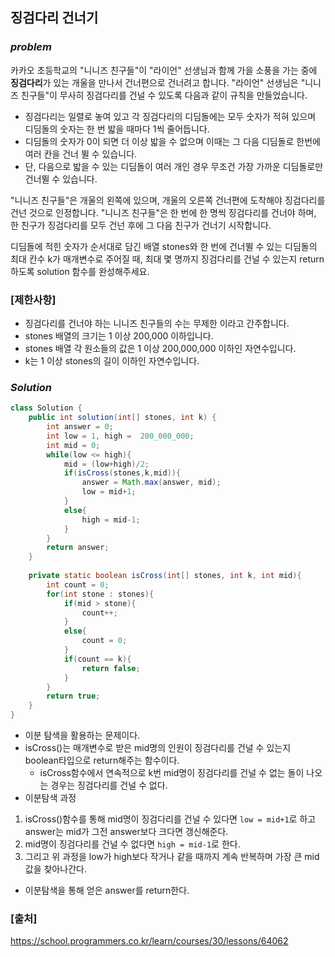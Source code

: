 ## **징검다리 건너기**


### ***problem***
카카오 초등학교의 "니니즈 친구들"이 "라이언" 선생님과 함께 가을 소풍을 가는 중에 **징검다리**가 있는 개울을 만나서 건너편으로 건너려고 합니다. "라이언" 선생님은 "니니즈 친구들"이 무사히 징검다리를 건널 수 있도록 다음과 같이 규칙을 만들었습니다.

- 징검다리는 일렬로 놓여 있고 각 징검다리의 디딤돌에는 모두 숫자가 적혀 있으며 디딤돌의 숫자는 한 번 밟을 때마다 1씩 줄어듭니다.
- 디딤돌의 숫자가 0이 되면 더 이상 밟을 수 없으며 이때는 그 다음 디딤돌로 한번에 여러 칸을 건너 뛸 수 있습니다.
- 단, 다음으로 밟을 수 있는 디딤돌이 여러 개인 경우 무조건 가장 가까운 디딤돌로만 건너뛸 수 있습니다.

"니니즈 친구들"은 개울의 왼쪽에 있으며, 개울의 오른쪽 건너편에 도착해야 징검다리를 건넌 것으로 인정합니다.
"니니즈 친구들"은 한 번에 한 명씩 징검다리를 건너야 하며, 한 친구가 징검다리를 모두 건넌 후에 그 다음 친구가 건너기 시작합니다.

디딤돌에 적힌 숫자가 순서대로 담긴 배열 stones와 한 번에 건너뛸 수 있는 디딤돌의 최대 칸수 k가 매개변수로 주어질 때, 최대 몇 명까지 징검다리를 건널 수 있는지 return 하도록 solution 함수를 완성해주세요.

### **[제한사항]**
- 징검다리를 건너야 하는 니니즈 친구들의 수는 무제한 이라고 간주합니다.
- stones 배열의 크기는 1 이상 200,000 이하입니다.
- stones 배열 각 원소들의 값은 1 이상 200,000,000 이하인 자연수입니다.
- k는 1 이상 stones의 길이 이하인 자연수입니다.

### ***Solution***
``` java
class Solution {
    public int solution(int[] stones, int k) {
        int answer = 0;
        int low = 1, high =  200_000_000;
        int mid = 0;
        while(low <= high){
            mid = (low+high)/2;
            if(isCross(stones,k,mid)){
                answer = Math.max(answer, mid);
                low = mid+1;
            }
            else{
                high = mid-1;
            }
        }
        return answer;
    }
    
    private static boolean isCross(int[] stones, int k, int mid){
        int count = 0;
        for(int stone : stones){
            if(mid > stone){
                count++;
            }
            else{
                count = 0;
            }
            if(count == k){
                return false;
            }
        }
        return true;
    }
}
```

- 이분 탐색을 활용하는 문제이다.
- isCross()는 매개변수로 받은 mid명의 인원이 징검다리를 건널 수 있는지 boolean타입으로 return해주는 함수이다.   
    - isCross함수에서 연속적으로 k번 mid명이 징검다리를 건널 수 없는 돌이 나오는 경우는 징검다리를 건널 수 없다.
- 이분탐색 과정
1. isCross()함수를 통해 mid명이 징검다리를 건널 수 있다면 `low = mid+1`로 하고 answer는 mid가 그전 answer보다 크다면 갱신해준다.
2. mid명이 징검다리를 건널 수 없다면 `high = mid-1`로 한다.
3. 그리고 위 과정을 low가 high보다 작거나 같을 때까지 계속 반복하며 가장 큰 mid값을 찾아나간다.

- 이분탐색을 통해 얻은 answer를 return한다.
### **[출처]**
https://school.programmers.co.kr/learn/courses/30/lessons/64062